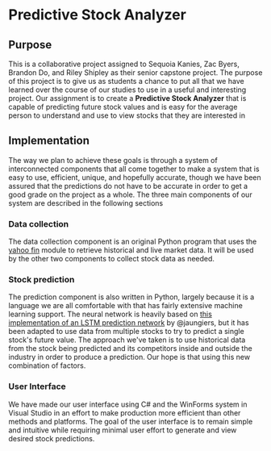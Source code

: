# Predictive Stock Analyzer
## Purpose
This is a collaborative project assigned to Sequoia Kanies, Zac Byers, Brandon Do, and Riley Shipley as their senior capstone project. The purpose of this project is to give us as students a chance to put all that we have learned over the course of our studies to use in a useful and interesting project.
Our assignment is to create a __Predictive Stock Analyzer__ that is capable of predicting future stock values and is easy for the average person to understand and use to view stocks that they are interested in
## Implementation
The way we plan to achieve these goals is through a system of interconnected components that all come together to make a system that is easy to use, efficient, unique, and hopefully accurate, though we have been assured that the predictions do not have to be accurate in order to get a good grade on the project as a whole. The three main components of our system are described in the following sections
### Data collection
The data collection component is an original Python program that uses the [yahoo fin](http://theautomatic.net/yahoo_fin-documentation/) module to retrieve historical and live market data. It will be used by the other two components to collect stock data as needed.
### Stock prediction
The prediction component is also written in Python, largely because it is a language we are all comfortable with that has fairly extensive machine learning support. The neural network is heavily based on [this implementation of an LSTM prediction network](https://github.com/jaungiers/LSTM-Neural-Network-for-Time-Series-Prediction) by @jaungiers, but it has been adapted to use data from multiple stocks to try to predict a single stock's future value. The approach we've taken is to use historical data from the stock being predicted and its competitors inside and outside the industry in order to produce a prediction. Our hope is that using this new combination of factors. 
### User Interface
We have made our user interface using C# and the WinForms system in Visual Studio in an effort to make production more efficient than other methods and platforms. The goal of the user interface is to remain simple and intuitive while requiring minimal user effort to generate and view desired stock predictions.

